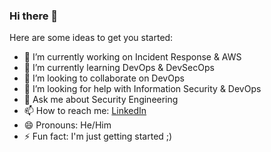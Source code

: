 ### Hi there 👋


Here are some ideas to get you started:

- 🔭 I’m currently working on Incident Response & AWS
- 🌱 I’m currently learning DevOps & DevSecOps
- 👯 I’m looking to collaborate on DevOps
- 🤔 I’m looking for help with Information Security & DevOps
- 💬 Ask me about Security Engineering
- 📫 How to reach me: [LinkedIn](www.linkedin.com/in/k3vs3c)
- 😄 Pronouns: He/Him
- ⚡ Fun fact: I'm just getting started ;)

